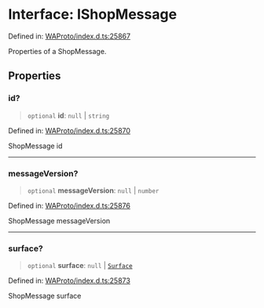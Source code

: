 # Interface: IShopMessage

Defined in: [WAProto/index.d.ts:25867](https://github.com/Fokusdotid/bail/blob/a029a4f9908cd3806112e8438f5a31dda1376b84/WAProto/index.d.ts#L25867)

Properties of a ShopMessage.

## Properties

### id?

> `optional` **id**: `null` \| `string`

Defined in: [WAProto/index.d.ts:25870](https://github.com/Fokusdotid/bail/blob/a029a4f9908cd3806112e8438f5a31dda1376b84/WAProto/index.d.ts#L25870)

ShopMessage id

***

### messageVersion?

> `optional` **messageVersion**: `null` \| `number`

Defined in: [WAProto/index.d.ts:25876](https://github.com/Fokusdotid/bail/blob/a029a4f9908cd3806112e8438f5a31dda1376b84/WAProto/index.d.ts#L25876)

ShopMessage messageVersion

***

### surface?

> `optional` **surface**: `null` \| [`Surface`](../namespaces/ShopMessage/enumerations/Surface.md)

Defined in: [WAProto/index.d.ts:25873](https://github.com/Fokusdotid/bail/blob/a029a4f9908cd3806112e8438f5a31dda1376b84/WAProto/index.d.ts#L25873)

ShopMessage surface
